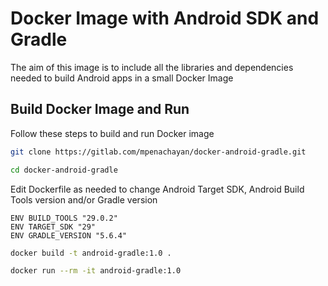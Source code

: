 # Docker Image with Android SDK and Gradle

The aim of this image is to include all the libraries and dependencies needed to build Android apps in a small Docker Image

## Build Docker Image and Run

Follow these steps to build and run Docker image

```bash
git clone https://gitlab.com/mpenachayan/docker-android-gradle.git
```

```bash
cd docker-android-gradle
```

Edit Dockerfile as needed to change Android Target SDK, Android Build Tools version and/or Gradle version

```docker
ENV BUILD_TOOLS "29.0.2"
ENV TARGET_SDK "29"
ENV GRADLE_VERSION "5.6.4"
```

```bash
docker build -t android-gradle:1.0 .
```

```bash
docker run --rm -it android-gradle:1.0
```


